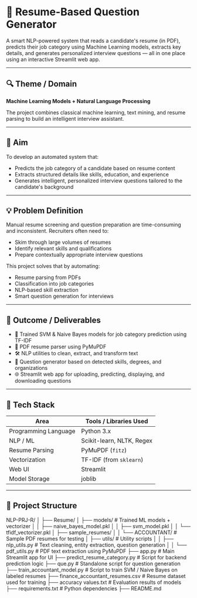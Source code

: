 # 🤖 Resume-Based Question Generator

A smart NLP-powered system that reads a candidate's resume (in PDF), predicts their job category using Machine Learning models, extracts key details, and generates personalized interview questions — all in one place using an interactive Streamlit web app.

---

## 🔍 Theme / Domain
**Machine Learning Models + Natural Language Processing**

The project combines classical machine learning, text mining, and resume parsing to build an intelligent interview assistant.

---

## 🎯 Aim
To develop an automated system that:
- Predicts the job category of a candidate based on resume content
- Extracts structured details like skills, education, and experience
- Generates intelligent, personalized interview questions tailored to the candidate's background

---

## 💡 Problem Definition

Manual resume screening and question preparation are time-consuming and inconsistent. Recruiters often need to:
- Skim through large volumes of resumes
- Identify relevant skills and qualifications
- Prepare contextually appropriate interview questions

This project solves that by automating:
- Resume parsing from PDFs
- Classification into job categories
- NLP-based skill extraction
- Smart question generation for interviews

---

## 🚀 Outcome / Deliverables

- 🧠 Trained SVM & Naive Bayes models for job category prediction using TF-IDF
- 📄 PDF resume parser using PyMuPDF
- 🛠️ NLP utilities to clean, extract, and transform text
- 💬 Question generator based on detected skills, degrees, and organizations
- 🌐 Streamlit web app for uploading, predicting, displaying, and downloading questions

---

## 🧰 Tech Stack

| Area                | Tools / Libraries Used            |
|---------------------|----------------------------------|
| Programming Language| Python 3.x                        |
| NLP / ML            | Scikit-learn, NLTK, Regex         |
| Resume Parsing      | PyMuPDF (`fitz`)                  |
| Vectorization       | TF-IDF (from `sklearn`)           |
| Web UI              | Streamlit                         |
| Model Storage       | joblib                            |

---

## 🧱 Project Structure
NLP-PRJ-R/
│ ├── Resume/ 
  │ ├── models/ # Trained ML models + vectorizer 
    │ │ ├── naive_bayes_model.pkl
    │ │ ├── svm_model.pkl
    │ │ └── tfidf_vectorizer.pkl 
│ ├── sample_resumes/ 
    │ │ └── ACCOUNTANT/ # Sample PDF resumes for testing
│ ├── utils/ # Utility scripts 
      │ │ ├── nlp_utils.py # Text cleaning, entity extraction, question generation 
      │ │ └── pdf_utils.py # PDF text extraction using PyMuPDF 
 ├── app.py # Main Streamlit app for UI
 ├── predict_resume_category.py # Script for backend prediction logic
 ├── que.py # Standalone script for question generation 
 ├── train_accountant_model.py # Script to train SVM / Naive Bayes on labeled resumes
 ├── finance_accountant_resumes.csv # Resume dataset used for training
 ├── accuracy values.txt # Evaluation results of models 
 ├── requirements.txt # Python dependencies 
 ├── README.md 
